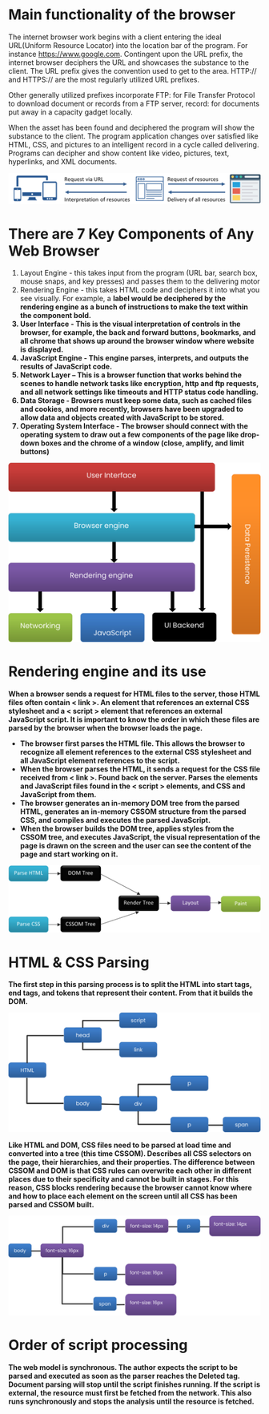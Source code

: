 # Main functionality of the browser

The internet browser work begins with a client entering the ideal URL(Uniform Resource Locator) into the location bar of the program. For instance https://www.google.com. Contingent upon the URL prefix, the internet browser deciphers the URL and showcases the substance to the client. The URL prefix gives the convention used to get to the area. HTTP:// and HTTPS:// are the most regularly utilized URL prefixes.

Other generally utilized prefixes incorporate FTP: for File Transfer Protocol to download document or records from a FTP server, record: for documents put away in a capacity gadget locally.

When the asset has been found and deciphered the program will show the substance to the client. The program application changes over satisfied like HTML, CSS, and pictures to an intelligent record in a cycle called delivering. Programs can decipher and show content like video, pictures, text, hyperlinks, and XML documents.

![](images/Browser-function.png)

# There are 7 Key Components of Any Web Browser

1. Layout Engine - this takes input from the program (URL bar, search box, mouse snaps, and key presses) and passes them to the delivering motor
2. Rendering Engine - this takes HTML code and deciphers it into what you see visually. For example, a <b> label would be deciphered by the rendering engine as a bunch of instructions to make the text within the component bold.
3. User Interface - This is the visual interpretation of controls in the browser, for example, the back and forward buttons, bookmarks, and all chrome that shows up around the browser window where website is displayed.
4. JavaScript Engine - This engine parses, interprets, and outputs the results of JavaScript code.
5. Network Layer – This is a browser function that works behind the scenes to handle network tasks like encryption, http and ftp requests, and all network settings like timeouts and HTTP status code handling.
6. Data Storage - Browsers must keep some data, such as cached files and cookies, and more recently, browsers have been upgraded to allow data and objects created with JavaScript to be stored.
7. Operating System Interface - The browser should connect with the operating system to draw out a few components of the page like drop-down boxes and the chrome of a window (close, amplify, and limit buttons)

![](images/Browser-component.png)

# Rendering engine and its use

When a browser sends a request for HTML files to the server, those HTML files often contain < link >. An element that references an external CSS stylesheet and a < script > element that references an external JavaScript script. It is important to know the order in which these files are parsed by the browser when the browser loads the page.

- The browser first parses the HTML file. This allows the browser to recognize all element references to the external CSS stylesheet and all JavaScript element references to the script.
- When the browser parses the HTML, it sends a request for the CSS file received from < link >. Found back on the server. Parses the elements and JavaScript files found in the < script > elements, and CSS and JavaScript from them.
- The browser generates an in-memory DOM tree from the parsed HTML, generates an in-memory CSSOM structure from the parsed CSS, and compiles and executes the parsed JavaScript.
- When the browser builds the DOM tree, applies styles from the CSSOM tree, and executes JavaScript, the visual representation of the page is drawn on the screen and the user can see the content of the page and start working on it.

![](images/Rendering-engine.png)

# HTML & CSS Parsing

The first step in this parsing process is to split the HTML into start tags, end tags, and tokens that represent their content. From that it builds the DOM.

![](images/HTML-parsing.png)

Like HTML and DOM, CSS files need to be parsed at load time and converted into a tree (this time CSSOM). Describes all CSS selectors on the page, their hierarchies, and their properties. The difference between CSSOM and DOM is that CSS rules can overwrite each other in different places due to their specificity and cannot be built in stages. For this reason, CSS blocks rendering because the browser cannot know where and how to place each element on the screen until all CSS has been parsed and CSSOM built.

![](images/CSS-parsing.png)

# Order of script processing

The web model is synchronous. The author expects the script to be parsed and executed as soon as the parser reaches the Deleted tag. Document parsing will stop until the script finishes running. If the script is external, the resource must first be fetched from the network. This also runs synchronously and stops the analysis until the resource is fetched.
